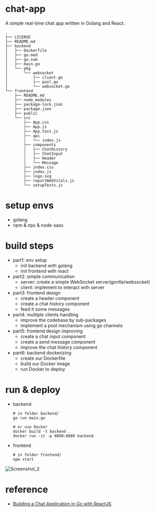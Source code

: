 # chat-app
A simple real-time chat app written in Golang and React.
```
.
├── LICENSE
├── README.md
├── backend
│   ├── Dockerfile
│   ├── go.mod
│   ├── go.sum
│   ├── main.go
│   └── pkg
│       └── websocket
│           ├── client.go
│           ├── pool.go
│           └── websocket.go
└── frontend
    ├── README.md
    ├── node_modules
    ├── package-lock.json
    ├── package.json
    ├── public
    └── src
        ├── App.css
        ├── App.js
        ├── App.test.js
        ├── api
        │   └── index.js
        ├── components
        │   ├── ChatHistory
        │   ├── ChatInput
        │   ├── Header
        │   └── Message
        ├── index.css
        ├── index.js
        ├── logo.svg
        ├── reportWebVitals.js
        └── setupTests.js
```

# setup envs
- golang
- npm & npx & node-sass

# build steps
- part1: env setup
  - init backend with golang
  - init frontend with react
- part2: simple communication
  - server: create a simple WebSocket server(gorilla/websocket)
  - client: implement to interact with server
- part3: frontend design
  - create a header component
  - create a chat history component
  - feed it some messages
- part4: multiple clients handling
  - improve the codebase by sub-packages
  - implement a pool mechanism using go channels
- part5: frontend design improving
  - create a chat input component
  - create a send message component
  - improve the chat history component
- part6: backend dockerizing
  - create our Dockerfile
  - build our Docker image
  - run Docker to deploy

# run & deploy
- backend
  ```shell
  # in folder backend/
  go run main.go

  # or use Docker
  docker build -t backend .
  docker run -it -p 8080:8080 backend
  ```
- frontend
  ```shell
  # in folder frontend/
  npm start
  ```

![Screenshot_2](https://user-images.githubusercontent.com/57584831/149803341-46ed34dc-7a9e-4041-92dd-7a7e1330442a.png)

# reference
- [Building a Chat Application in Go with ReactJS](https://tutorialedge.net/projects/chat-system-in-go-and-react/)
